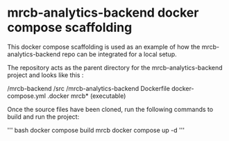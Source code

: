 # mrcb-analytics-backend docker compose scaffolding

This docker compose scaffolding is used as an example of how the mrcb-analytics-backend repo can be integrated for a local setup.

The repository acts as the parent directory for the mrcb-analytics-backend project and looks like this :

/mrcb-backend
    /src
        /mrcb-analytics-backend
            Dockerfile
    docker-compose.yml
    .docker
    mrcb* (executable)

Once the source files have been cloned, run the following commands to build and run the project:

''' bash
docker compose build mrcb
docker compose up -d
'''
